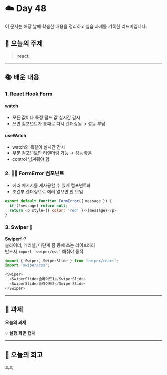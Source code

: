 # ☁️ Day 48
이 문서는 해당 날에 학습한 내용을 정리하고 실습 과제를 기록한 리드미입니다.

## 🔖 오늘의 주제
> **react**

---

## 📚 배운 내용
### 1. React Hook Form
#### watch
- 모든 값이나 특정 필드 값 실시간 감시
- 쓰면 컴포넌트가 통째로 다시 렌더링됨 → 성능 부담

#### useWatch
- watch와 똑같이 실시간 감시
- 부분 컴포넌트만 리렌더링 가능 → 성능 좋음
- control 넘겨줘야 함

### 2. 👩‍🔧 FormError 컴포넌트
- 에러 메시지를 재사용할 수 있게 컴포넌트화
- 조건부 렌더링으로 에러 없으면 안 보임

```javascript
export default function FormError({ message }) {
  if (!message) return null;
  return <p style={{ color: 'red' }}>{message}</p>
}
```

### 3. Swiper 📍
**Swiper**란?   
슬라이더, 캐러셀, 다단계 폼 등에 쓰는 라이브러리   
반드시 ```import 'swiper/css'``` 해줘야 동작

```javascript
import { Swiper, SwiperSlide } from 'swiper/react';
import 'swiper/css';

<Swiper>
  <SwiperSlide>슬라이드1</SwiperSlide>
  <SwiperSlide>슬라이드2</SwiperSlide>
</Swiper>
```


---

## 📝 과제

**오늘의 과제**
>

💡 **실행 화면 캡처**




---

## 💭 오늘의 회고
흑흑
